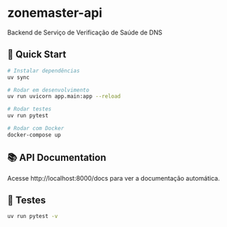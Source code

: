 # zonemaster-api

Backend de Serviço de Verificação de Saúde de DNS

## 🚀 Quick Start

```bash
# Instalar dependências
uv sync

# Rodar em desenvolvimento
uv run uvicorn app.main:app --reload

# Rodar testes
uv run pytest

# Rodar com Docker
docker-compose up
```

## 📚 API Documentation

Acesse http://localhost:8000/docs para ver a documentação automática.

## 🧪 Testes

```bash
uv run pytest -v
```
